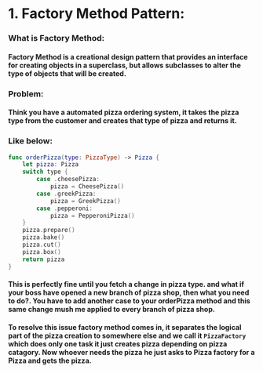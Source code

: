 # 1. Factory Method Pattern:

### What is Factory Method: 
#### Factory Method is a creational design pattern that provides an interface for creating objects in a superclass, but allows subclasses to alter the type of objects that will be created.

### Problem:
#### Think you have a automated pizza ordering system, it takes the pizza type from the customer and creates that type of pizza and returns it.
### Like below:
```swift
func orderPizza(type: PizzaType) -> Pizza {
    let pizza: Pizza
    switch type {
        case .cheesePizza:
            pizza = CheesePizza()
        case .greekPizza:
            pizza = GreekPizza()
        case .pepperoni:
            pizza = PepperoniPizza()
    }
    pizza.prepare()
    pizza.bake()
    pizza.cut()
    pizza.box()
    return pizza
}
```
#### This is perfectly fine until you fetch a change in pizza type. and what if your boss have opened a new branch of pizza shop, then what you need to do?. You have to add another case to your orderPizza method and this same change mush me applied to every branch of pizza shop.

#### To resolve this issue factory method comes in, it separates the logical part of the pizza creation to somewhere else and we call it ```PizzaFactory``` which does only one task it just creates pizza depending on pizza catagory. Now whoever needs the pizza he just asks to Pizza factory for a Pizza and gets the pizza.